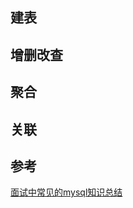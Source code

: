 ## 建表 


## 增删改查


## 聚合


## 关联


## 参考
[面试中常见的mysql知识总结](https://blog.csdn.net/DERRANTCM/article/details/51534498)
